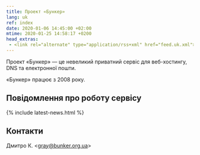 ```yaml
---
title: Проект «Бункер»
lang: uk
ref: index
date: 2020-01-06 14:45:00 +02:00
mtime: 2020-01-25 14:58:17 +0200
head_extras:
 - <link rel="alternate" type="application/rss+xml" href="feed.uk.xml">
---
```

Проект «Бункер» — це невеликий приватний сервіс для веб-хостингу,
DNS та електронної пошти.

«Бункер» працює з 2008 року.

Повідомлення про роботу сервісу
-------------------------------

{% include latest-news.html %}

Контакти
--------

<p itemscope itemtype="http://schema.org/Person">
  <span itemprop="name">Дмитро К.</span>
  &lt;<a href="mailto:%22Дмитро К.%22%20%3cgray@bunker.org.ua%3e"
    class="mail" itemprop="email">gray@bunker.org.ua</a>&gt;
</p>
